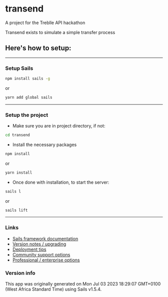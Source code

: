 # transend

A project for the Treblle API hackathon

Transend exists to simulate a simple transfer process

Here's how to setup:
---
---
### Setup Sails

```sh 
npm install sails -g
```
or
```sh
yarn add global sails
```
---

### Setup the project
- Make sure you are in project directory, if not:

```sh
cd transend
```
- Install the necessary packages

```sh
npm install
```
or
```sh
yarn install
```
- Once done with installation, to start the server:
```sh
sails l
```
or
```sh
sails lift
```
---

### Links

+ [Sails framework documentation](https://sailsjs.com/get-started)
+ [Version notes / upgrading](https://sailsjs.com/documentation/upgrading)
+ [Deployment tips](https://sailsjs.com/documentation/concepts/deployment)
+ [Community support options](https://sailsjs.com/support)
+ [Professional / enterprise options](https://sailsjs.com/enterprise)


### Version info

This app was originally generated on Mon Jul 03 2023 18:29:07 GMT+0100 (West Africa Standard Time) using Sails v1.5.4.

<!-- Internally, Sails used [`sails-generate@2.0.8`](https://github.com/balderdashy/sails-generate/tree/v2.0.8/lib/core-generators/new). -->



<!--
Note:  Generators are usually run using the globally-installed `sails` CLI (command-line interface).  This CLI version is _environment-specific_ rather than app-specific, thus over time, as a project's dependencies are upgraded or the project is worked on by different developers on different computers using different versions of Node.js, the Sails dependency in its package.json file may differ from the globally-installed Sails CLI release it was originally generated with.  (Be sure to always check out the relevant [upgrading guides](https://sailsjs.com/upgrading) before upgrading the version of Sails used by your app.  If you're stuck, [get help here](https://sailsjs.com/support).)
-->


